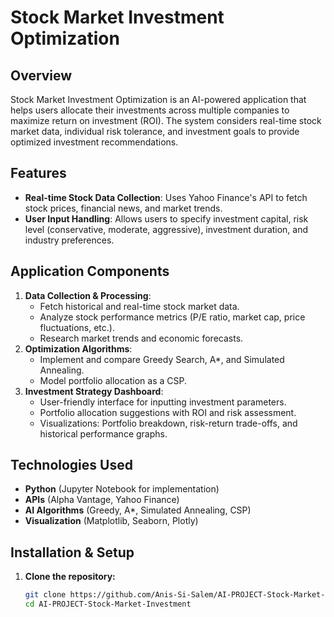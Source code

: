 # Stock Market Investment Optimization

## Overview
Stock Market Investment Optimization is an AI-powered application that helps users allocate their investments across multiple companies to maximize return on investment (ROI). The system considers real-time stock market data, individual risk tolerance, and investment goals to provide optimized investment recommendations.

## Features
- **Real-time Stock Data Collection**: Uses Yahoo Finance's API to fetch stock prices, financial news, and market trends.
- **User Input Handling**: Allows users to specify investment capital, risk level (conservative, moderate, aggressive), investment duration, and industry preferences.

## Application Components
1. **Data Collection & Processing**:
   - Fetch historical and real-time stock market data.
   - Analyze stock performance metrics (P/E ratio, market cap, price fluctuations, etc.).
   - Research market trends and economic forecasts.
2. **Optimization Algorithms**:
   - Implement and compare Greedy Search, A*, and Simulated Annealing.
   - Model portfolio allocation as a CSP.
3. **Investment Strategy Dashboard**:
   - User-friendly interface for inputting investment parameters.
   - Portfolio allocation suggestions with ROI and risk assessment.
   - Visualizations: Portfolio breakdown, risk-return trade-offs, and historical performance graphs.

## Technologies Used
- **Python** (Jupyter Notebook for implementation)
- **APIs** (Alpha Vantage, Yahoo Finance)
- **AI Algorithms** (Greedy, A*, Simulated Annealing, CSP)
- **Visualization** (Matplotlib, Seaborn, Plotly)

## Installation & Setup
1. **Clone the repository:**
   ```bash
   git clone https://github.com/Anis-Si-Salem/AI-PROJECT-Stock-Market-Investment.git
   cd AI-PROJECT-Stock-Market-Investment
